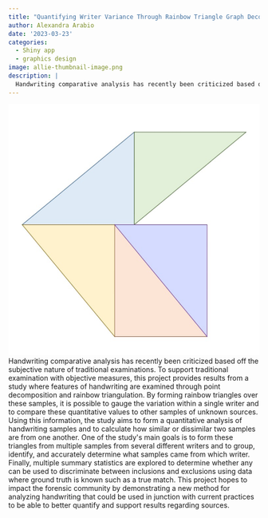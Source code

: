 ```yaml
---
title: "Quantifying Writer Variance Through Rainbow Triangle Graph Decomposition of the Common Word 'the'"
author: Alexandra Arabio
date: '2023-03-23'
categories: 
  - Shiny app
  - graphics design
image: allie-thumbnail-image.png
description: |
  Handwriting comparative analysis has recently been criticized based off the subjective nature of traditional examinations. To support traditional examination with objective measures, this project provides results from a study where features of handwriting are examined through point decomposition and rainbow triangulation. ...
---
```

![](allie-thumbnail-image.png)
Handwriting comparative analysis has recently been criticized based off the subjective nature of traditional examinations. To support traditional examination with objective measures, this project provides results from a study where features of handwriting are examined through point decomposition and rainbow triangulation.
By forming rainbow triangles over these samples, it is possible to gauge the variation within a single writer and to compare these quantitative values to other samples of unknown sources. Using this information, the study aims to form a quantitative analysis of handwriting samples and to calculate how similar or dissimilar two samples are from one another. One of the study's main goals is to form these triangles from multiple samples from several different writers and to group, identify, and accurately determine what samples came from which writer. Finally, multiple summary statistics are explored to determine whether any can be used to discriminate between inclusions and exclusions using data where ground truth is known such as a true match. This project hopes to impact the forensic community by demonstrating a new method for analyzing handwriting that could be used in junction with current practices to be able to better quantify and support results regarding sources.